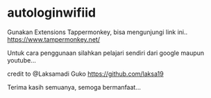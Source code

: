 # autologinwifiid

Gunakan Extensions Tappermonkey, bisa mengunjungi link ini..
https://www.tampermonkey.net/

Untuk cara penggunaan silahkan pelajari sendiri dari google maupun youtube...

credit to @Laksamadi Guko https://github.com/laksa19

Terima kasih semuanya, semoga bermanfaat...
